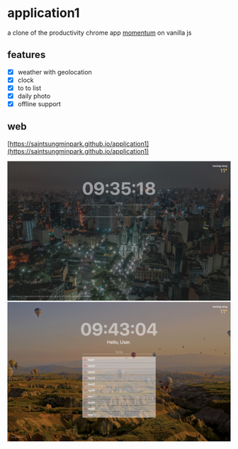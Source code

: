 # application1
a clone of the productivity chrome app [momentum](https://chrome.google.com/webstore/detail/momentum/laookkfknpbbblfpciffpaejjkokdgca) on vanilla js

## features
- [x] weather with geolocation
- [x] clock
- [x] to to list
- [x] daily photo
- [x] offline support

## web
[https://saintsungminpark.github.io/application1](https://saintsungminpark.github.io/application1)

![ex_screenshot](./screenshot1.jpg)
![ex_screenshot](./screenshot2.jpg)

